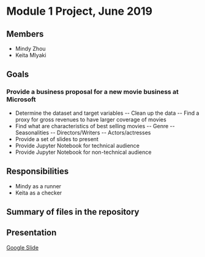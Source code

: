 # Module 1 Project, June 2019

## Members
- Mindy Zhou
- Keita MIyaki

## Goals
### Provide a business proposal for a new movie business at Microsoft
- Determine the dataset and target variables
-- Clean up the data
-- Find a proxy for gross revenues to have larger coverage of movies
- Find what are characteristics of best selling movies
-- Genre
-- Seasonalities
-- Directors/Writers
-- Actors/actresses
- Provide a set of slides to present
- Provide Jupyter Notebook for technical audience
- Provide Jupyter Notebook for non-technical audience

## Responsibilities
- Mindy as a runner
- Keita as a checker

## Summary of files in the repository

## Presentation
[Google Slide](https://docs.google.com/presentation/d/1RW8_57sHUw1es6_lOZlN27RJTAgQW4ZXbsMHGTTiZh0/edit?usp=sharing)


